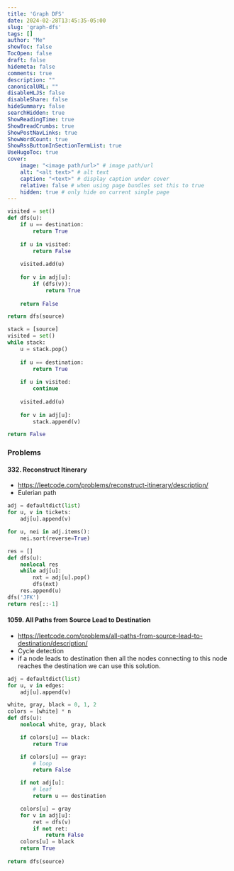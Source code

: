 ```yaml
---
title: 'Graph DFS'
date: 2024-02-28T13:45:35-05:00
slug: 'graph-dfs'
tags: []
author: "Me"
showToc: false
TocOpen: false
draft: false
hidemeta: false
comments: true
description: ""
canonicalURL: ""
disableHLJS: false
disableShare: false
hideSummary: false
searchHidden: true
ShowReadingTime: true
ShowBreadCrumbs: true
ShowPostNavLinks: true
ShowWordCount: true
ShowRssButtonInSectionTermList: true
UseHugoToc: true
cover:
    image: "<image path/url>" # image path/url
    alt: "<alt text>" # alt text
    caption: "<text>" # display caption under cover
    relative: false # when using page bundles set this to true
    hidden: true # only hide on current single page
---
```


```python
visited = set()
def dfs(u):
    if u == destination:
        return True
    
    if u in visited:
        return False
    
    visited.add(u)
    
    for v in adj[u]:
        if (dfs(v)):
            return True
    
    return False

return dfs(source)
```

```python
stack = [source]
visited = set()
while stack:
    u = stack.pop()
    
    if u == destination:
        return True
    
    if u in visited:
        continue
    
    visited.add(u)
    
    for v in adj[u]:
        stack.append(v)

return False
```

### Problems

#### 332. Reconstruct Itinerary

- https://leetcode.com/problems/reconstruct-itinerary/description/
- Eulerian path

```python
adj = defaultdict(list)
for u, v in tickets:
    adj[u].append(v)

for u, nei in adj.items():
    nei.sort(reverse=True)

res = []
def dfs(u):
    nonlocal res
    while adj[u]:
        nxt = adj[u].pop()
        dfs(nxt)
    res.append(u)
dfs('JFK')
return res[::-1]
```

#### 1059. All Paths from Source Lead to Destination

- https://leetcode.com/problems/all-paths-from-source-lead-to-destination/description/
- Cycle detection
- if a node leads to destination then all the nodes connecting to this node reaches the destination we can use this solution.

```python
adj = defaultdict(list)
for u, v in edges:
    adj[u].append(v)

white, gray, black = 0, 1, 2
colors = [white] * n
def dfs(u):
    nonlocal white, gray, black

    if colors[u] == black:
        return True

    if colors[u] == gray:
        # loop
        return False

    if not adj[u]:
        # leaf
        return u == destination

    colors[u] = gray
    for v in adj[u]:
        ret = dfs(v)
        if not ret:
            return False
    colors[u] = black
    return True
    
return dfs(source)
```